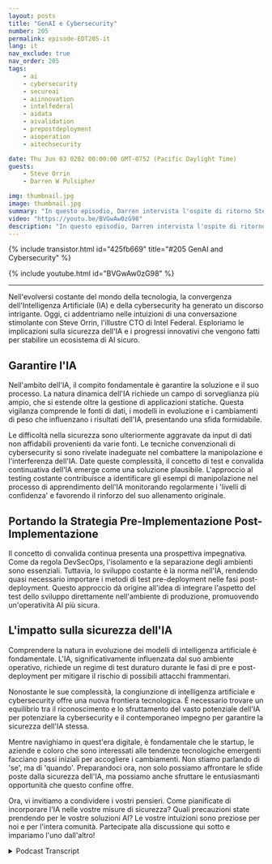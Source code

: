 ```yaml
---
layout: posts
title: "GenAI e Cybersecurity"
number: 205
permalink: episode-EDT205-it
lang: it
nav_exclude: true
nav_order: 205
tags:
    - ai
    - cybersecurity
    - secureai
    - aiinnovation
    - intelfederal
    - aidata
    - aivalidation
    - prepostdeployment
    - aioperation
    - aitechsecurity

date: Thu Jun 03 0202 00:00:00 GMT-0752 (Pacific Daylight Time)
guests:
    - Steve Orrin
    - Darren W Pulsipher

img: thumbnail.jpg
image: thumbnail.jpg
summary: "In questo episodio, Darren intervista l'ospite di ritorno Steve Orrin, CTO di Intel Federal, riguardo all'intersezione tra l'Intelligenza Artificiale (IA) e la cybersecurity. Abbracciare il potenziale dell'IA per rafforzare la cybersecurity, garantendo allo stesso tempo la sicurezza dell'IA stessa, richiede un equilibrio che necessita di una preparazione precoce e di strategie innovative."
video: "https://youtu.be/BVGwAw0zG98"
description: "In questo episodio, Darren intervista l'ospite di ritorno Steve Orrin, CTO di Intel Federal, riguardo all'intersezione tra l'Intelligenza Artificiale (IA) e la cybersecurity. Abbracciare il potenziale dell'IA per rafforzare la cybersecurity, garantendo allo stesso tempo la sicurezza dell'IA stessa, richiede un equilibrio che necessita di una preparazione precoce e di strategie innovative."
---
```


<div>
{% include transistor.html id="425fb669" title="#205 GenAI and Cybersecurity" %}

{% include youtube.html id="BVGwAw0zG98" %}
</div>

---

Nell'evolversi costante del mondo della tecnologia, la convergenza dell'Intelligenza Artificiale (IA) e della cybersecurity ha generato un discorso intrigante. Oggi, ci addentriamo nelle intuizioni di una conversazione stimolante con Steve Orrin, l'illustre CTO di Intel Federal. Esploriamo le implicazioni sulla sicurezza dell'IA e i progressi innovativi che vengono fatti per stabilire un ecosistema di AI sicuro.

## Garantire l'IA

Nell'ambito dell'IA, il compito fondamentale è garantire la soluzione e il suo processo. La natura dinamica dell'IA richiede un campo di sorveglianza più ampio, che si estende oltre la gestione di applicazioni statiche. Questa vigilanza comprende le fonti di dati, i modelli in evoluzione e i cambiamenti di peso che influenzano i risultati dell'IA, presentando una sfida formidabile.

Le difficoltà nella sicurezza sono ulteriormente aggravate da input di dati non affidabili provenienti da varie fonti. Le tecniche convenzionali di cybersecurity si sono rivelate inadeguate nel combattere la manipolazione e l'interferenza dell'IA. Date queste complessità, il concetto di test e convalida continuativa dell'IA emerge come una soluzione plausibile. L'approccio al testing costante contribuisce a identificare gli esempi di manipolazione nel processo di apprendimento dell'IA monitorando regolarmente i 'livelli di confidenza' e favorendo il rinforzo del suo allenamento originale.

## Portando la Strategia Pre-Implementazione Post-Implementazione

Il concetto di convalida continua presenta una prospettiva impegnativa. Come da regola DevSecOps, l'isolamento e la separazione degli ambienti sono essenziali. Tuttavia, lo sviluppo costante è la norma nell'IA, rendendo quasi necessario importare i metodi di test pre-deployment nelle fasi post-deployment. Questo approccio dà origine all'idea di integrare l'aspetto del test dello sviluppo direttamente nell'ambiente di produzione, promuovendo un'operatività AI più sicura.

## L'impatto sulla sicurezza dell'IA

Comprendere la natura in evoluzione dei modelli di intelligenza artificiale è fondamentale. L'IA, significativamente influenzata dal suo ambiente operativo, richiede un regime di test duraturo durante le fasi di pre e post-deployment per mitigare il rischio di possibili attacchi frammentari.

Nonostante le sue complessità, la congiunzione di intelligenza artificiale e cybersecurity offre una nuova frontiera tecnologica. È necessario trovare un equilibrio tra il riconoscimento e lo sfruttamento del vasto potenziale dell'IA per potenziare la cybersecurity e il contemporaneo impegno per garantire la sicurezza dell'IA stessa.

Mentre navighiamo in quest'era digitale, è fondamentale che le startup, le aziende e coloro che sono interessati alle tendenze tecnologiche emergenti facciano passi iniziali per accogliere i cambiamenti. Non stiamo parlando di 'se', ma di 'quando'. Preparandoci ora, non solo possiamo affrontare le sfide poste dalla sicurezza dell'IA, ma possiamo anche sfruttare le entusiasmanti opportunità che questo confine offre.

Ora, vi invitiamo a condividere i vostri pensieri. Come pianificate di incorporare l'IA nelle vostre misure di sicurezza? Quali precauzioni state prendendo per le vostre soluzioni AI? Le vostre intuizioni sono preziose per noi e per l'intera comunità. Partecipate alla discussione qui sotto e impariamo l'uno dall'altro!



<details>
<summary> Podcast Transcript </summary>

<p></p>

</details>

